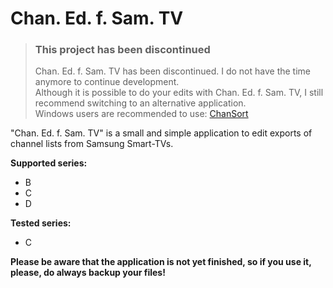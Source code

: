 Chan. Ed. f. Sam. TV
====================

> ### This project has been discontinued
> Chan. Ed. f. Sam. TV has been discontinued. I do not have the time anymore to continue development.  
> Although it is possible to do your edits with Chan. Ed. f. Sam. TV, I still recommend switching to an alternative application.  
> Windows users are recommended to use: [ChanSort](http://sourceforge.net/projects/chansort/)

"Chan. Ed. f. Sam. TV" is a small and simple application to edit exports of channel lists from Samsung Smart-TVs.

__Supported series:__
- B
- C
- D

__Tested series:__
- C

__Please be aware that the application is not yet finished, so if you use it, please, do always backup your files!__

